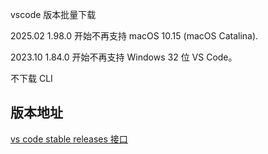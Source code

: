 vscode 版本批量下载

2025.02 1.98.0 开始不再支持 macOS 10.15 (macOS Catalina).

2023.10 1.84.0 开始不再支持 Windows 32 位 VS Code。

不下载 CLI

## 版本地址

[vs code stable releases 接口](https://update.code.visualstudio.com/api/releases/stable)

